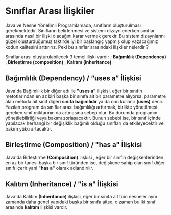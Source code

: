 # Sınıflar Arası İlişkiler


Java ve Nesne Yönelimli Programlamada, sınıfların oluşturulması gerekmektedir. Sınıfların belirlenmesi ve sistemi dizayn ederken sınıflar arasında nasıl bir ilişki olacağını karar vermek gerekir. Bu sistem dizaynlarını güzel oluşturduğumuz taktirde iyi bir başlangıç yapmış olup yazacağımız kodun kalitesini arttırırız. Peki bu sınıflar arasındaki ilişkiler nelerdir ?



Sınıflar arası oluşturulabilecek 3 temel ilişki vardır ; __Bağımlılık (Dependency)__ , __Birleştirme (composition)__ , __Kalıtım (inheritance)__



## Bağımlılık (Dependency) / “uses a” İlişkisi


Java'da Bağımlılık bir diğer adı ile __"uses a"__ ilişkisi, eğer bir sınıfın metotlarından en az biri başka bir sınıfa ait bir parametre alıyorsa, parametre alan metoda ait sınıf diğeri __sınıfa bağımlıdır__ ya da onu kullanır __(uses)__ denir. Yazılan program da sınıflar arası bağımlılığı arttırmak, birlikte yönetilmesi gereken sınıf miktarının da artmasına sebep olur. Bu durumda programın yönetilebilirliği veya bakımı zorlaşacaktır. Bunun sebebi ise, bir sınıf içinde yapılacak herhangi bir değişiklik bağımlı olduğu sınıfları da etkileyecektir ve bakım yükü artacaktır.



## Birleştirme (Composition) / "has a" İlişkisi


Java'da Birleştirme __(Composition)__ ilişkisi , eğer bir sınıfın değişkenlerinden en az bir tanesi başka bir sınıf türünden ise, değişkene sahip olan sınıf diğer sınıfı içerir yani __"has a"__ olarak adlandırılır.



## Kalıtım (Inheritance) / "is a" İlişkisi


Java'da Kalıtım __(Inheritance)__ ilişkisi, eğer bir sınıfa ait tüm nesneler aynı zamanda daha genel yapıdaki başka bir sınıfa aitse, o zaman bu iki sınıf arasında __kalıtım__ ilişkisi vardır.

